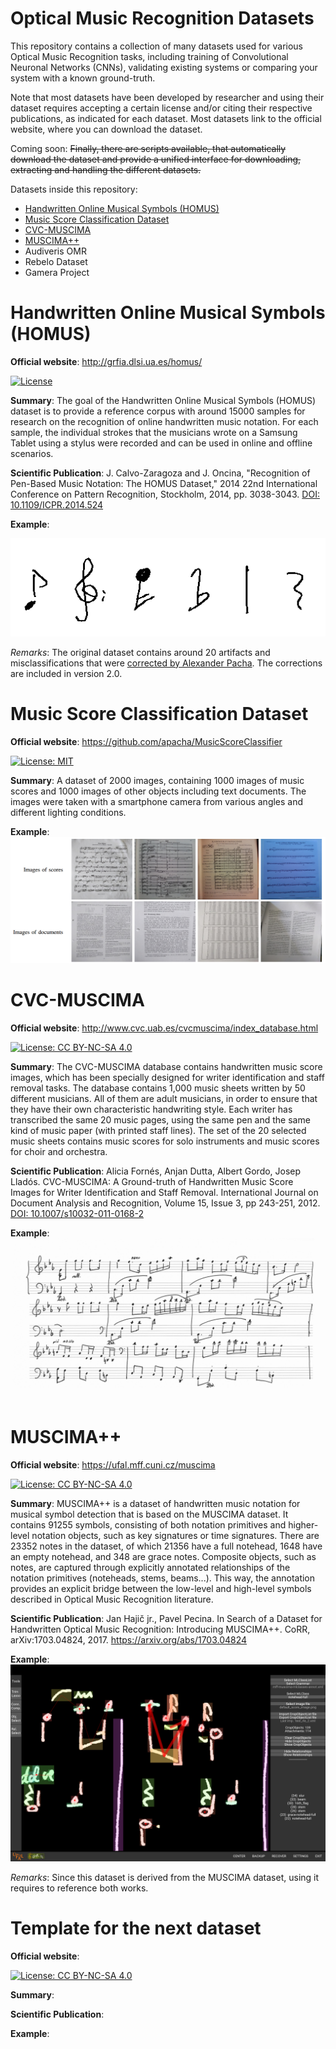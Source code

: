 # Optical Music Recognition Datasets

This repository contains a collection of many datasets used for various Optical Music Recognition tasks, including training of Convolutional Neuronal Networks (CNNs), validating existing systems or comparing your system with a known ground-truth.

Note that most datasets have been developed by researcher and using their dataset requires accepting a certain license and/or citing their respective publications, as indicated for each dataset. Most datasets link to the official website, where you can download the dataset.

Coming soon: ~~Finally, there are scripts available, that automatically download the dataset and provide a unified interface for downloading, extracting and handling the different datasets.~~

Datasets inside this repository:

* [Handwritten Online Musical Symbols (HOMUS)](#handwritten-online-musical-symbols-homus)
* [Music Score Classification Dataset](#music-score-classification-dataset)
* [CVC-MUSCIMA](#cvc-muscima)
* [MUSCIMA++](#musicma)
* Audiveris OMR
* Rebelo Dataset
* Gamera Project

# Handwritten Online Musical Symbols (HOMUS)

**Official website**: http://grfia.dlsi.ua.es/homus/
 
[![License](https://img.shields.io/badge/License-Unknown-yellow.svg)](http://grfia.dlsi.ua.es/homus/)

**Summary**: The goal of the Handwritten Online Musical Symbols (HOMUS) dataset is to provide a reference corpus with around 15000 samples for research on the recognition of online handwritten music notation. For each sample, the individual strokes that the musicians wrote on a Samsung Tablet using a stylus were recorded and can be used in online and offline scenarios.

**Scientific Publication**: J. Calvo-Zaragoza and J. Oncina, "Recognition of Pen-Based Music Notation: The HOMUS Dataset," 2014 22nd International Conference on Pattern Recognition, Stockholm, 2014, pp. 3038-3043. [DOI: 10.1109/ICPR.2014.524](http://dx.doi.org/10.1109/ICPR.2014.524)

**Example**:

![Example of HOMUS dataset](HOMUS/HOMUS_Samples.png)


*Remarks*: The original dataset contains around 20 artifacts and misclassifications that were [corrected by Alexander Pacha](https://github.com/apacha/Homus). The corrections are included in version 2.0.


# Music Score Classification Dataset

**Official website**: https://github.com/apacha/MusicScoreClassifier 

[![License: MIT](https://img.shields.io/badge/License-MIT-brightgreen.svg)](https://opensource.org/licenses/MIT)

**Summary**: A dataset of 2000 images, containing 1000 images of music scores and 1000 images of other objects including text documents. The images were taken with a smartphone camera from various angles and different lighting conditions.

**Example**:
![Example of MusicScoreClassifier dataset](MusicScoreClassifier/MusicScoreClassifierExamples.png)

# CVC-MUSCIMA

**Official website**: http://www.cvc.uab.es/cvcmuscima/index_database.html

[![License: CC BY-NC-SA 4.0](https://img.shields.io/badge/License-CC%20BY--NC--SA%204.0-blue.svg)](https://creativecommons.org/licenses/by-nc-sa/4.0/)

**Summary**: The CVC-MUSCIMA database contains handwritten music score images, which has been specially designed for writer identification and staff removal tasks. The database contains 1,000 music sheets written by 50 different musicians. All of them are adult musicians, in order to ensure that they have their own characteristic handwriting style. Each writer has transcribed the same 20 music pages, using the same pen and the same kind of music paper (with printed staff lines). The set of the 20 selected music sheets contains music scores for solo instruments and music scores for choir and orchestra.

**Scientific Publication**: Alicia Fornés, Anjan Dutta, Albert Gordo, Josep Lladós. CVC-MUSCIMA: A Ground-truth of Handwritten Music Score Images for Writer Identification and Staff Removal. International Journal on Document Analysis and Recognition, Volume 15, Issue 3, pp 243-251, 2012. [DOI: 10.1007/s10032-011-0168-2](http://dx.doi.org/10.1007/s10032-011-0168-2)

**Example**:
![Example of CVC MUSCIMA dataset](CVC-MUSCIMA/p014_Gray.png)

# MUSCIMA++

**Official website**: https://ufal.mff.cuni.cz/muscima

[![License: CC BY-NC-SA 4.0](https://img.shields.io/badge/License-CC%20BY--NC--SA%204.0-blue.svg)](https://creativecommons.org/licenses/by-nc-sa/4.0/)

**Summary**: MUSCIMA++ is a dataset of handwritten music notation for musical symbol detection that is based on the MUSCIMA dataset. It contains 91255 symbols, consisting of both notation primitives and higher-level notation objects, such as key signatures or time signatures. There are 23352 notes in the dataset, of which 21356 have a full notehead, 1648 have an empty notehead, and 348 are grace notes. Composite objects, such as notes, are captured through explicitly annotated relationships of the notation primitives (noteheads, stems, beams...). This way, the annotation provides an explicit bridge between the low-level and high-level symbols described in Optical Music Recognition literature.

**Scientific Publication**: Jan Hajič jr., Pavel Pecina. In Search of a Dataset for Handwritten Optical Music Recognition: Introducing MUSCIMA++. CoRR, arXiv:1703.04824, 2017. https://arxiv.org/abs/1703.04824

**Example**:
![Example of MUSCIMA++ dataset](MUSCIMA-pp/intro_screenshot_1.png)

*Remarks*: Since this dataset is derived from the MUSCIMA dataset, using it requires to reference both works.





# Template for the next dataset

**Official website**: 

[![License: CC BY-NC-SA 4.0](https://img.shields.io/badge/License-CC%20BY--NC--SA%204.0-blue.svg)](https://creativecommons.org/licenses/by-nc-sa/4.0/)

**Summary**: 

**Scientific Publication**: 

**Example**: